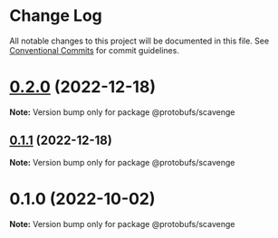 # Change Log

All notable changes to this project will be documented in this file.
See [Conventional Commits](https://conventionalcommits.org) for commit guidelines.

# [0.2.0](https://github.com/cosmology-tech/proto-registry/compare/@protobufs/scavenge@0.1.1...@protobufs/scavenge@0.2.0) (2022-12-18)

**Note:** Version bump only for package @protobufs/scavenge





## [0.1.1](https://github.com/cosmology-tech/proto-registry/compare/@protobufs/scavenge@0.1.0...@protobufs/scavenge@0.1.1) (2022-12-18)

**Note:** Version bump only for package @protobufs/scavenge





# 0.1.0 (2022-10-02)

**Note:** Version bump only for package @protobufs/scavenge
